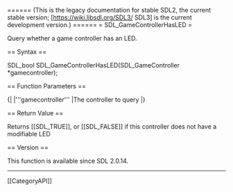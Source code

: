 ====== (This is the legacy documentation for stable SDL2, the current stable version; [https://wiki.libsdl.org/SDL3/ SDL3] is the current development version.) ======
= SDL_GameControllerHasLED =

Query whether a game controller has an LED.

== Syntax ==

<syntaxhighlight lang='c'>
SDL_bool SDL_GameControllerHasLED(SDL_GameController *gamecontroller);
</syntaxhighlight>

== Function Parameters ==

{|
|'''gamecontroller'''
|The controller to query
|}

== Return Value ==

Returns [[SDL_TRUE]], or [[SDL_FALSE]] if this controller does not have a
modifiable LED

== Version ==

This function is available since SDL 2.0.14.

----
[[CategoryAPI]]


